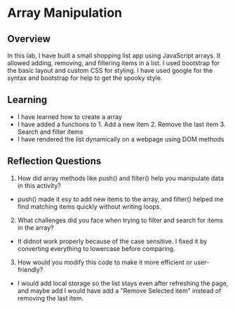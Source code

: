 # Array Manipulation

## Overview
In this lab, I have built a small shopping list app using JavaScript arrays.
It allowed adding, removing, and filtering items in a list.
I used bootstrap for the basic layout and custom CSS for styling.
I have used google for the syntax and bootstrap for help to get the spooky style.

## Learning
- I have learned how to create a array
- I have added a functions to
           1. Add a new item
           2. Remove the last item
           3. Search and filter items
- I have rendered the list dynamically on a webpage using DOM methods

## Reflection Questions
1. How did array methods like push() and filter() help you manipulate data in this activity?
- push() made it esy to add new items to the array, and filter() helped me find matching items quickly without writing loops.
2. What challenges did you face when trying to filter and search for items in the array?
- It didnot work properly because of the case sensitive. I fixed it by converting everything to lowercase before comparing.
3. How would you modify this code to make it more efficient or user-friendly?
- I would add local storage so the list stays even after refreshing the page, and maybe add I would have add a "Remove Selected item" instead of removing the last item.

